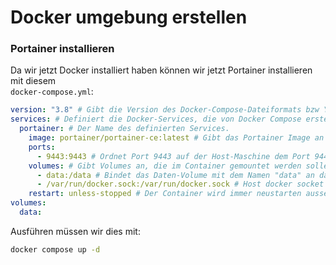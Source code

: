 # Docker umgebung erstellen

### Portainer installieren

Da wir jetzt Docker installiert haben können wir jetzt Portainer installieren mit diesem <br> `docker-compose.yml`:

```yml
version: "3.8" # Gibt die Version des Docker-Compose-Dateiformats bzw YAML-Format an, das verwendet wird.
services: # Definiert die Docker-Services, die von Docker Compose erstellt und verwaltet werden sollen.
  portainer: # Der Name des definierten Services.
    image: portainer/portainer-ce:latest # Gibt das Portainer Image an
    ports:
      - 9443:9443 # Ordnet Port 9443 auf der Host-Maschine dem Port 9443 im Container zu.
    volumes: # Gibt Volumes an, die im Container gemountet werden sollen.
      - data:/data # Bindet das Daten-Volume mit dem Namen "data" an das Verzeichnis /data im Container an.
      - /var/run/docker.sock:/var/run/docker.sock # Host docker socket -> Container docker socket
    restart: unless-stopped # Der Container wird immer neustarten ausser er wird manuel gestoppt.
volumes:
  data:
```

Ausführen müssen wir dies mit:

```bash
docker compose up -d
```
